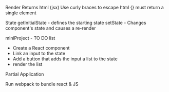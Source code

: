 <!-- order of ops -->
Render
  Returns html (jsx)
  Use curly braces to escape html {}
  must return a single element

State
  getInitialState - defines the starting state
  setState - Changes component's state and causes a re-render

miniProject - TO DO list
- Create a React component
- Link an input to the state
- Add a button that adds the input a list to the state
- render the list

Partial Application



Run webpack to bundle react & JS
